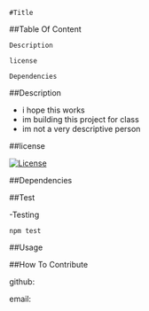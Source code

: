 
    #Title

     


##Table Of Content

    Description

    license

    Dependencies
  

##Description


- i hope this works
- im building this project for class
- im not a very descriptive person

##license

[![License](https://img.shields.io/badge/Lincense-Apache%202.0-blue.svg)](https://choosealicense.com/licenses/apache-2.0/)

##Dependencies



##Test

  -Testing

    npm test

##Usage


##How To Contribute


 github:

  


email:

  
